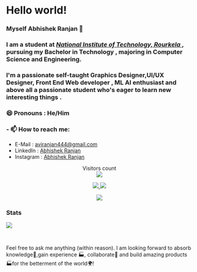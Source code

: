 #  Hello world!
###  Myself Abhishek Ranjan 👋

### I am a student at [ *National Institute of Technology, Rourkela* ](https://www.nitrkl.ac.in/) , pursuing my Bachelor in Technology , majoring  in Computer Science and Engineering.
### I'm a passionate self-taught Graphics Designer,UI/UX Designer, Front End Web developer , ML AI enthusiast and above all a passionate student who's eager to learn new interesting things .
### 😄 Pronouns :  He/Him


### - 📫 How to reach me:
  - E-Mail : [aviranjan444@gmail.com](mailto:aviranjan444@gmail.com)
  - LinkedIn : [Abhishek Ranjan](https://www.linkedin.com/in/abhishek-ranjan-2002/)
  - Instagram : [Abhishek Ranjan](https://www.instagram.com/___abhis._/)
<p align="center"> 
  Visitors count<br>
  <img src="https://profile-counter.glitch.me/AbhishekRP2002/count.svg" />
 </p>
 <p align=center>
  <a href="https://github.com/AbhishekRP2002">
    <img src="https://badges.pufler.dev/visits/AbhishekRP2002/AbhishekRP2002?style=flat-square&color=black&logo=github">
  </a>
  <a href="https://github.com/AbhishekRP2002?tab=repositories">
    <img src="https://badges.pufler.dev/repos/AbhishekRP2002?style=flat-square&color=black&logo=github">
  </a>
</p>
<p align="center">
<a href="https://github.com/AbhishekRP2002"><img src="https://img.shields.io/github/followers/AbhishekRP2002?style=social"></a>
</p>
<p align=center> 
  
  ### Stats
  <img align=center src="https://github-readme-stats.vercel.app/api?username=AbhishekRP2002&show_icons=true&theme=radical">
</p>
<br>

 Feel free to ask me anything (within reason). I am looking forward to absorb knowledge🧠,gain experience 🏭, collaborate🤝 and build amazing products 🏭for the betterment of the world🌍!

